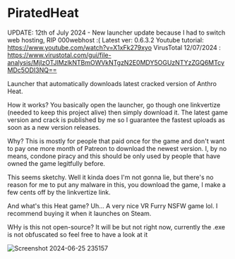 # PiratedHeat

UPDATE: 12th of July 2024 - New launcher update because I had to switch web hosting, RIP 000webhost :(
Latest ver: 0.6.3.2
Youtube tutorial: https://www.youtube.com/watch?v=X1xFk279xyo
VirusTotal 12/07/2024 : https://www.virustotal.com/gui/file-analysis/MjIzOTJlMzlkNTBmOWVkNTgzN2E0MDY5OGUzNTYzZGQ6MTcyMDc5ODI3NQ==

Launcher that automatically downloads latest cracked version of Anthro Heat.

How it works?
You basically open the launcher, go though one linkvertize (needed to keep this project alive) then simply download it. The latest game version and crack is published by me so I guarantee the fastest uploads as soon as a new version releases.

Why?
This is mostly for people that paid once for the game and don't want to pay one more month of Patreon to download the newest version. I, by no means, condone piracy and this should be only used by people that have owned the game legitfully before.

This seems sketchy.
Well it kinda does I'm not gonna lie, but there's no reason for me to put any malware in this, you download the game, I make a few cents off by the linkvertize link. 

And what's this Heat game?
Uh... A very nice VR Furry NSFW game lol. I recommend buying it when it launches on Steam.

WHy is this not open-source?
It will be but not right now, currently the .exe is not obfuscated so feel free to have a look at it

![Screenshot 2024-06-25 235157](https://github.com/johnnyon-thespot/PiratedHeat/assets/173853173/95075d88-37f2-4a74-b4e3-0fd35166bea1)
